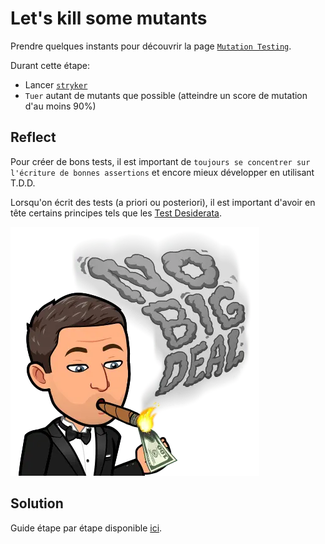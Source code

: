 # Let's kill some mutants
Prendre quelques instants pour découvrir la page [`Mutation Testing`](https://xtrem-tdd.netlify.app/flavours/mutation-testing/).

Durant cette étape:
- Lancer [`stryker`](https://stryker-mutator.io/docs/stryker-net/introduction/)
- `Tuer` autant de mutants que possible (atteindre un score de mutation d'au moins 90%)

## Reflect
Pour créer de bons tests, il est important de `toujours se concentrer sur l'écriture de bonnes assertions` et encore mieux développer en utilisant T.D.D.

Lorsqu'on écrit des tests (a priori ou posteriori), il est important d'avoir en tête certains principes tels que les [Test Desiderata](https://kentbeck.github.io/TestDesiderata/).

![Let's kill some mutants](steps/img/03.kill-mutants/kill-mutants.webp)

## Solution
Guide étape par étape disponible [ici](steps/03.kill-mutants.md).